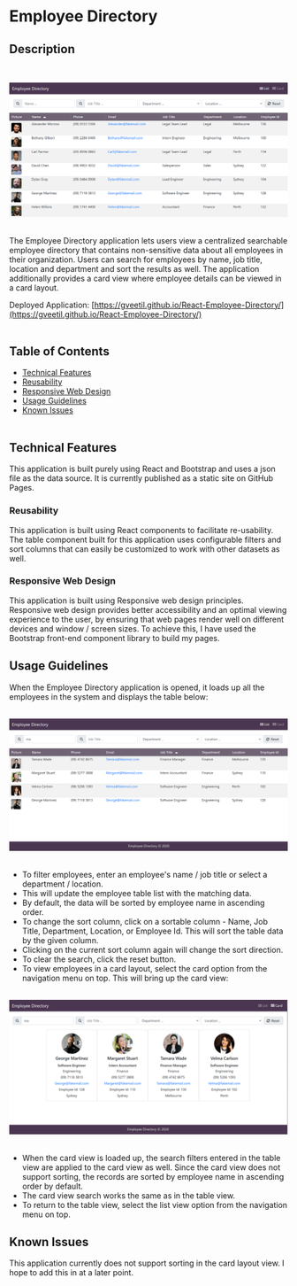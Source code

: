 # Employee Directory

## Description 
<br>

![Employee Directory](public/images/readme_employee_directory.png "Employee Directory")<br><br>

The Employee Directory application lets users view a centralized searchable employee directory that contains non-sensitive data about all employees in their organization. Users can search for employees by name, job title, location and department and sort the results as well. The application additionally provides a card view where employee details can be viewed in a card layout. <br>

Deployed Application: [https://gveetil.github.io/React-Employee-Directory/](https://gveetil.github.io/React-Employee-Directory/)
<br><br>

## Table of Contents 

- [Technical Features](#technical-features)
 - [Reusability](#reusability)
 - [Responsive Web Design](#responsive-web-design)
- [Usage Guidelines](#usage-guidelines)
- [Known Issues](#known-issues)
<br><br>

## Technical Features

This application is built purely using React and Bootstrap and uses a json file as the data source.
It is currently published as a static site on GitHub Pages. <br>

### Reusability
This application is built using React components to facilitate re-usability. The table component built for this application uses configurable filters and sort columns that can easily be customized to work with other datasets as well.   

### Responsive Web Design 
This application is built using Responsive web design principles. Responsive web design provides better accessibility and an optimal viewing experience to the user, by ensuring that web pages render well on different devices and window / screen sizes. To achieve this, I have used the Bootstrap front-end component library to build my pages.

## Usage Guidelines

When the Employee Directory application is opened, it loads up all the employees in the system and displays the table below:<br><br>

![Employee Directory - Table View](public/images/readme_table_view.png "Employee Directory - Table View")<br><br>

* To filter employees, enter an employee's name / job title or select a department / location. 
* This will update the employee table list with the matching data.
* By default, the data will be sorted by employee name in ascending order.
* To change the sort column, click on a sortable column - Name, Job Title, Department, Location, or Employee Id. This will sort the table data by the given column. 
* Clicking on the current sort column again will change the sort direction.
* To clear the search, click the reset button. 
* To view employees in a card layout, select the card option from the navigation menu on top. This will bring up the card view:<br><br>
  
![Employee Directory - Card View](public/images/readme_card_view.png "Employee Directory - Card View")<br><br>

* When the card view is loaded up, the search filters entered in the table view are applied to the card view as well. Since the card view does not support sorting, the records are sorted by employee name in ascending order by default.
* The card view search works the same as in the table view.
* To return to the table view, select the list view option from the navigation menu on top.

## Known Issues

This application currently does not support sorting in the card layout view. I hope to add this in at a later point.
